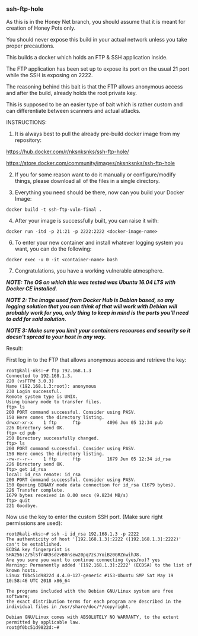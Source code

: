 ### ssh-ftp-hole

As this is in the Honey Net branch, you should assume that it is meant for creation of Honey Pots only.

You should never expose this build in your actual network unless you take proper precautions.

This builds a docker which holds an FTP & SSH application inside.

The FTP application has been set up to expose its port on the usual 21 port while the SSH is exposing on 2222.

The reasoning behind this bait is that the FTP allows anonymous access and after the build, already holds the root private key.

This is supposed to be an easier type of bait which is rather custom and can differentiate between scanners and actual attacks.

INSTRUCTIONS:

1. It is always best to pull the already pre-build docker image from my repository:

https://hub.docker.com/r/nksnksnks/ssh-ftp-hole/

https://store.docker.com/community/images/nksnksnks/ssh-ftp-hole

2. If you for some reason want to do it manually or configure/modify things, please download all of the files in a single directory.

3. Everything you need should be there, now can you build your Docker Image:

```
docker build -t ssh-ftp-vuln-final .
```

4. After your image is successfully built, you can raise it with:

```
docker run -itd -p 21:21 -p 2222:2222 <docker-image-name>
```

6. To enter your new container and install whatever logging system you want, you can do the following:

```
docker exec -u 0 -it <container-name> bash
```

7. Congratulations, you have a working vulnerable atmosphere.

___NOTE: The OS on which this was tested was Ubuntu 16.04 LTS with Docker CE installed.___

___NOTE 2: The image used from Docker Hub is Debian based, so any logging solution that you can think of that will work with Debian will probably work for you, only thing to keep in mind is the ports you'll need to add for said solution.___

___NOTE 3: Make sure you limit your containers resources and security so it doesn't spread to your host in any way.___

Result:

First log in to the FTP that allows anonymous access and retrieve the key:

```
root@kali-nks:~# ftp 192.168.1.3
Connected to 192.168.1.3.
220 (vsFTPd 3.0.3)
Name (192.168.1.3:root): anonymous
230 Login successful.
Remote system type is UNIX.
Using binary mode to transfer files.
ftp> ls
200 PORT command successful. Consider using PASV.
150 Here comes the directory listing.
drwxr-xr-x    1 ftp      ftp          4096 Jun 05 12:34 pub
226 Directory send OK.
ftp> cd pub
250 Directory successfully changed.
ftp> ls
200 PORT command successful. Consider using PASV.
150 Here comes the directory listing.
-rw-r--r--    1 ftp      ftp          1679 Jun 05 12:34 id_rsa
226 Directory send OK.
ftp> get id_rsa 
local: id_rsa remote: id_rsa
200 PORT command successful. Consider using PASV.
150 Opening BINARY mode data connection for id_rsa (1679 bytes).
226 Transfer complete.
1679 bytes received in 0.00 secs (9.8234 MB/s)
ftp> quit
221 Goodbye.
```

Now use the key to enter the custom SSH port. (Make sure right permissions are used):

```
root@kali-nks:~# ssh -i id_rsa 192.168.1.3 -p 2222
The authenticity of host '[192.168.1.3]:2222 ([192.168.1.3]:2222)' can't be established.
ECDSA key fingerprint is SHA256:2/5lSfr4K9sdzvB0nsew20pq7zsJYoiBz0GRZnwihJ8.
Are you sure you want to continue connecting (yes/no)? yes
Warning: Permanently added '[192.168.1.3]:2222' (ECDSA) to the list of known hosts.
Linux f0bc51d9822d 4.4.0-127-generic #153-Ubuntu SMP Sat May 19 10:58:46 UTC 2018 x86_64

The programs included with the Debian GNU/Linux system are free software;
the exact distribution terms for each program are described in the
individual files in /usr/share/doc/*/copyright.

Debian GNU/Linux comes with ABSOLUTELY NO WARRANTY, to the extent
permitted by applicable law.
root@f0bc51d9822d:~# 
```
